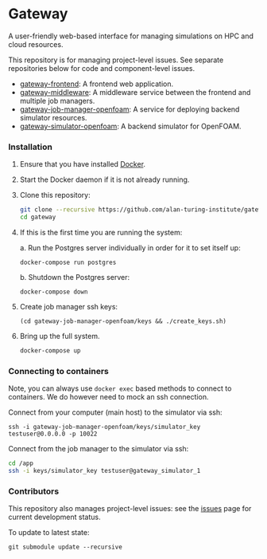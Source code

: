 # Gateway

A user-friendly web-based interface for managing simulations on HPC and cloud resources.

This repository is for managing project-level issues. See separate repositories below for code and component-level issues.

- [gateway-frontend](https://github.com/alan-turing-institute/gateway-frontend): A frontend web application.
- [gateway-middleware](https://github.com/alan-turing-institute/gateway-middleware): A middleware service between the frontend and multiple job managers.
- [gateway-job-manager-openfoam](https://github.com/alan-turing-institute/gateway-job-manager-openfoam): A service for deploying backend simulator resources.
- [gateway-simulator-openfoam](https://github.com/alan-turing-institute/gateway-simulator-openfoam): A backend simulator for OpenFOAM.

### Installation

1. Ensure that you have installed [Docker](https://docs.docker.com/docker-for-mac/install/).

1. Start the Docker daemon if it is not already running.

1. Clone this repository:

    ```bash
    git clone --recursive https://github.com/alan-turing-institute/gateway
    cd gateway
    ```

1. If this is the first time you are running the system:

    a. Run the Postgres server individually in order for it to set itself up:

    ```
    docker-compose run postgres
    ```
    b. Shutdown the Postgres server:

    ```
    docker-compose down
    ```

1. Create job manager ssh keys:
    ```shell
    (cd gateway-job-manager-openfoam/keys && ./create_keys.sh)
    ```

1. Bring up the full system.
    ```bash
    docker-compose up
    ```

### Connecting to containers

Note, you can always use `docker exec` based methods to connect to containers. We do however need to mock an ssh connection. 

Connect from your computer (main host) to the simulator via ssh:

```
ssh -i gateway-job-manager-openfoam/keys/simulator_key testuser@0.0.0.0 -p 10022
```

Connect from the job manager to the simulator via ssh:

```bash
cd /app
ssh -i keys/simulator_key testuser@gateway_simulator_1
```

### Contributors

This repository also manages project-level issues: see the [issues](https://github.com/alan-turing-institute/gateway/issues) page for current development status.

To update to latest state:

```
git submodule update --recursive
```

